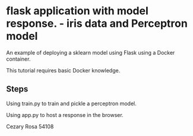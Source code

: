 # flask application with model response. - iris data and Perceptron model
An example of deploying a sklearn model using Flask using a Docker container.

This tutorial requires basic Docker knowledge.

## Steps

Using train.py to train and pickle a perceptron model.

Using app.py to host a response in the browser.

Cezary Rosa 54108
